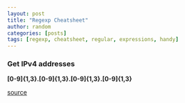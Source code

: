 ```yaml
---
layout: post
title: "Regexp Cheatsheet"
author: random
categories: [posts]
tags: [regexp, cheatsheet, regular, expressions, handy]
---
```

<h3>Get IPv4 addresses</h3>

<b>[0-9]{1,3}\.[0-9]{1,3}\.[0-9]{1,3}\.[0-9]{1,3}</b>

<a href="https://www.regexmagic.com/manual/xmppatternipv4.html">source</a>
